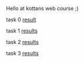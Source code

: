 Hello at kottans web course ;)

task 0 [result](https://github.com/kobzarslv/kottans_web_test/tree/master/task_0)

task 1 [results](https://github.com/kobzarslv/kottans_web_test/tree/master/task_1)

task 2 [results](https://github.com/kobzarslv/kottans_web_test/tree/master/task_2)

task 3 [results](https://github.com/kobzarslv/kottans_web_test/tree/master/task_3)
